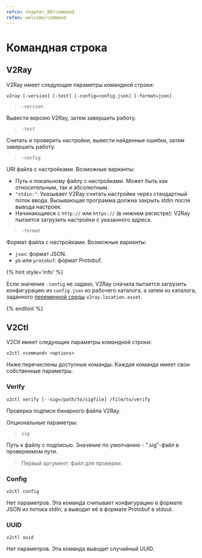 ```yaml
---
refcn: chapter_00/command
refen: welcome/command
---
```

# Командная строка

## V2Ray

V2Ray имеет следующие параметры командной строки:

```shell
v2ray [-version] [-test] [-config=config.json] [-format=json]
```

> `-version`

Вывести версию V2Ray, затем завершить работу.

> `-test`

Считать и проверить настройки, вывести найденные ошибки, затем завершить работу.

> `-config`

URI файла с настройками. Возможные варианты:

* Путь к локальному файлу с настройками. Может быть как относительным, так и абсолютным.
* `"stdin:"`: Указывает V2Ray считать настройки через стандартный поток ввода. Вызывающая программа должна закрыть stdin после вывода настроек.
* Начинающиеся с `http://` или `https://` (в нижнем регистре): V2Ray пытается загрузить настройки с указанного адреса.

> `-format`

Формат файла с настройками. Возможные варианты:

* `json`: формат JSON.
* `pb` или `protobuf`: формат Protobuf.

{% hint style='info' %}

Если значение `-config` не задано, V2Ray сначала пытается загрузить конфигурацию из `config.json` из рабочего каталога, а затем из каталога, заданного [переменной среды](../configuration/env.md) `v2ray.location.asset`.

{% endhint %}

## V2Ctl

V2Ctl имеет следующие параметры командной строки:

```shell
v2ctl <command> <options>
```

Ниже перечислены доступные команды. Каждая команда имеет свои собственные параметры.

### Verify

`v2ctl verify [--sig=/path/to/sigfile] /file/to/verify`

Проверка подписи бинарного файла V2Ray.

Опциональные параметры:

> `sig`

Путь к файлу с подписью. Значение по умолчанию - ".sig"-файл в проверяемом пути.

> Первый аргумент: файл для проверки.

### Config

`v2ctl config`

Нет параметров. Эта команда считывает конфигурацию в формате JSON из потока stdin, а выводит её в формате Protobuf в stdout.

### UUID

`v2ctl uuid`

Нет параметров. Эта команда выводит случайный UUID.